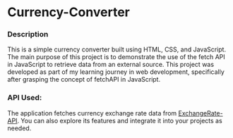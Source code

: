 # Currency-Converter

### Description
This is a simple currency converter built using HTML, CSS, and JavaScript. The main purpose of this project is to demonstrate the use of the fetch API in JavaScript to retrieve data from an external source. This project was developed as part of my learning journey in web development, specifically after grasping the concept of fetchAPI in JavaScript.

### API Used: <br>
The application fetches currency exchange rate data from [ExchangeRate-API](https://www.exchangerate-api.com/). You can also explore its features and integrate it into your projects as needed.

